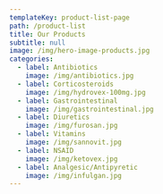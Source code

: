 ```yaml
---
templateKey: product-list-page
path: /product-list
title: Our Products
subtitle: null
image: /img/hero-image-products.jpg
categories:
  - label: Antibiotics
    image: /img/antibiotics.jpg
  - label: Corticosteroids
    image: /img/hydrovex-100mg.jpg
  - label: Gastrointestinal
    image: /img/gastrointestinal.jpg
  - label: Diuretics
    image: /img/furosan.jpg
  - label: Vitamins
    image: /img/sannovit.jpg
  - label: NSAID
    image: /img/ketovex.jpg
  - label: Analgesic/Antipyretic
    image: /img/infulgan.jpg
---
```

